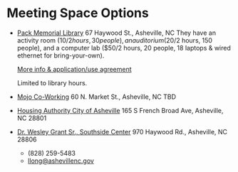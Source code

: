 # Meeting Space Options

* [Pack Memorial Library](http://www.buncombecounty.org/governing/depts/library/locations_pack.aspx) 67 Haywood St., Asheville, NC
  They have an activity room ($10/2 hours, 30 people), an auditorium ($20/2 hours, 150 people), and a computer lab ($50/2 hours, 20 people, 18 laptops & wired ethernet for bring-your-own).

  [More info & application/use agreement](./PackMemorialLibraryMeetingRooms.pdf)

  Limited to library hours.

* [Mojo Co-Working](http://www.mojocoworking.com/en) 60 N. Market St., Asheville, NC
  TBD

* [Housing Authority City of Asheville](http://www.haca.org/) 165 S French Broad Ave, Asheville, NC 28801
* [Dr. Wesley Grant Sr., Southside Center](http://www.ashevillenc.gov/Departments/ParksRecreation/Recreation/RecreationCenters.aspx#grantcenter) 970 Haywood Rd., Asheville, NC 28806
  * (828) 259-5483
  * llong@ashevillenc.gov
 
